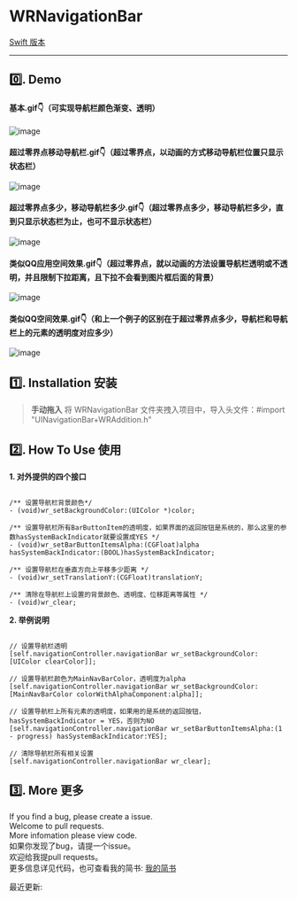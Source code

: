 # WRNavigationBar  
[Swift 版本](https://github.com/wangrui460/WRNavigationBar_swift)

------------------------------------------------------------

## 0️⃣. Demo 
#### 基本.gif👇（可实现导航栏颜色渐变、透明）
![image](https://github.com/wangrui460/WRNavigationBar/raw/master/screenshots/基本.gif)

#### 超过零界点移动导航栏.gif👇（超过零界点，以动画的方式移动导航栏位置只显示状态栏）
![image](https://github.com/wangrui460/WRNavigationBar/raw/master/screenshots/超过零界点移动导航栏.gif)

#### 超过零界点多少，移动导航栏多少.gif👇（超过零界点多少，移动导航栏多少，直到只显示状态栏为止，也可不显示状态栏）
![image](https://github.com/wangrui460/WRNavigationBar/raw/master/screenshots/超过零界点多少，移动导航栏多少.gif)

#### 类似QQ应用空间效果.gif👇（超过零界点，就以动画的方法设置导航栏透明或不透明，并且限制下拉距离，且下拉不会看到图片框后面的背景）
![image](https://github.com/wangrui460/WRNavigationBar/raw/master/screenshots/类似QQ应用空间效果.gif)

#### 类似QQ空间效果.gif👇（和上一个例子的区别在于超过零界点多少，导航栏和导航栏上的元素的透明度对应多少）
![image](https://github.com/wangrui460/WRNavigationBar/raw/master/screenshots/类似QQ空间效果.gif)

## 1️⃣. Installation 安装

> **手动拖入**
> 将 WRNavigationBar 文件夹拽入项目中，导入头文件：#import "UINavigationBar+WRAddition.h"

## 2️⃣. How To Use 使用

**1. 对外提供的四个接口**
<pre><code>
/** 设置导航栏背景颜色*/
- (void)wr_setBackgroundColor:(UIColor *)color;

/** 设置导航栏所有BarButtonItem的透明度，如果界面的返回按钮是系统的，那么这里的参数hasSystemBackIndicator就要设置成YES */
- (void)wr_setBarButtonItemsAlpha:(CGFloat)alpha hasSystemBackIndicator:(BOOL)hasSystemBackIndicator;

/** 设置导航栏在垂直方向上平移多少距离 */
- (void)wr_setTranslationY:(CGFloat)translationY;

/** 清除在导航栏上设置的背景颜色、透明度、位移距离等属性 */
- (void)wr_clear;
</code></pre>

**2. 举例说明**
<pre><code>
// 设置导航栏透明
[self.navigationController.navigationBar wr_setBackgroundColor:[UIColor clearColor]];

// 设置导航栏颜色为MainNavBarColor，透明度为alpha
[self.navigationController.navigationBar wr_setBackgroundColor:[MainNavBarColor colorWithAlphaComponent:alpha]];

// 设置导航栏上所有元素的透明度，如果用的是系统的返回按钮，hasSystemBackIndicator = YES，否则为NO
[self.navigationController.navigationBar wr_setBarButtonItemsAlpha:(1 - progress) hasSystemBackIndicator:YES];

// 清除导航栏所有相关设置
[self.navigationController.navigationBar wr_clear];
</code></pre>


## 3️⃣. More 更多 

If you find a bug, please create a issue.  
Welcome to pull requests.  
More infomation please view code.  
如果你发现了bug，请提一个issue。  
欢迎给我提pull requests。  
更多信息详见代码，也可查看我的简书: [我的简书](http://www.jianshu.com/p/540a7e6f7b40)

最近更新: 
